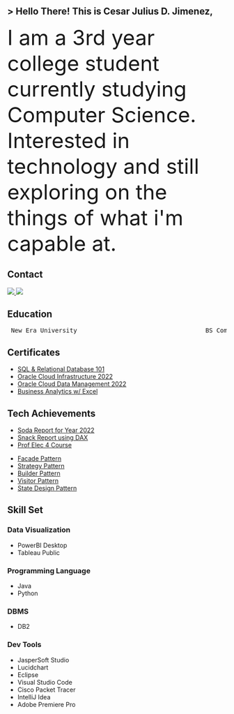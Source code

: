 <!-- Introduction -->
##  > Hello There! This is Cesar Julius D. Jimenez,

<!-- About Me -->
<font size="7"> I am a 3rd year college student currently studying Computer Science. Interested in technology and still exploring on the things of what i'm capable at. </font>

<!-- Contact -->
## Contact
<a href = "mailto: cesar.jimenez@neu.edu.ph">
<img src="https://img.shields.io/badge/gmail-%23EA4335?style=for-the-badge&logo=gmail&logoColor=white"/>
</a>

<a href="https://www.linkedin.com/in/cesarjuliusjimenez">
 <img src="https://img.shields.io/badge/LinkedIn-%230A66C2?style=for-the-badge&logo=linkedin"/>
</a>

<!-- Education -->
## Education
<p align="middle">
<pre>
 New Era University                                   BS Computer Science                                    2021 - Present 
</pre>
</p>

<!-- Certificates -->
## Certificates
<ul>
<li><a href="https://courses.cognitiveclass.ai/certificates/5b784c8931304ad3a0f74a630b191b48">SQL & Relational Database 101</a></li>
<li><a href="https://catalog-education.oracle.com/pls/certview/sharebadge?id=39C1FB3A127D661C565496F9472E99730F796B68696BD30D044C39E4697D737E">Oracle Cloud Infrastructure 2022</a></li>
<li><a href="https://catalog-education.oracle.com/pls/certview/sharebadge?id=8083721A3213730841BB443D2850C36C2DAFA0A05833F6BAB05B97FD37D86387">Oracle Cloud Data Management 2022</a></li>
<li><a href="https://simpli-web.app.link/e/VGIGCe5VTCb">Business Analytics w/ Excel</a></li>
</ul>

<!-- Tech Achievement -->
## Tech Achievements
<ul>
<li><a href="https://app.powerbi.com/view?r=eyJrIjoiMmM4MmRiMzktMzJkOC00MjA5LTDNEpUTHQoQUJMHLrErGJyHg89uy71MyuHlMDQ3YWZhLTNjNjItNDUxNi04NjJjLWJhOGU3ZmZmNWNjOCIsImMiOjEwfQ%3D%3D">Soda Report for Year 2022</a></li>
<li><a href="https://app.powerbi.com/view?r=eyJrIjoiNmNlMWI1ZGUtZDA5ZC00ZGNhLWE3NGEtZDNlYjk3Yjg1M2I2IiwidCI6IjllMDQ3YWZhLTNjNjItNDUxNi04NjJjLWJhOGU3ZmZmNWNjOCIsImMiOjEwfQ%3D%3D">Snack Report using DAX</a></li>
<li><a href="https://app.powerbi.com/view?r=eyJrIjoiYzcyMDIzYjYtMmZmZC00ZDBkLWI0M2YtMDQ3ZGQ3M2RhNWU2IiwidCI6IjllMDQ3YWZhLTNjNjItNDUxNi04NjJjLWJhOGU3ZmZmNWNjOCIsImMiOjEwfQ%3D%3D">Prof Elec 4 Course</a></li>
</ul>

<ul>
<li><a href="https://github.com/CesarJuliusJimenez/facadePattern">Facade Pattern</a></li>
<li><a href="https://github.com/CesarJuliusJimenez/strategyPattern">Strategy Pattern</a></li>
<li><a href="https://github.com/CesarJuliusJimenez/builderPattern">Builder Pattern</a></li>
<li><a href="https://github.com/CesarJuliusJimenez/visitorPattern">Visitor Pattern</a></li>
<li><a href="https://github.com/CesarJuliusJimenez/stateDesignPattern">State Design Pattern</a></li>
</ul>

<!-- Skill Set -->
## Skill Set
### Data Visualization
<ul>
  <li> PowerBI Desktop </li>
  <li> Tableau Public </li>
</ul>

### Programming Language
<ul>
  <li> Java </li>
  <li> Python </li>
</ul>

### DBMS
<ul>
  <li> DB2 </li>
</ul>

### Dev Tools
<ul>
  <li> JasperSoft Studio </li>
  <li> Lucidchart </li>
  <li> Eclipse </li>
  <li> Visual Studio Code </li>
  <li> Cisco Packet Tracer </li> 
  <li> IntelliJ Idea </li> 
  <li> Adobe Premiere Pro </li> 
</ul>

